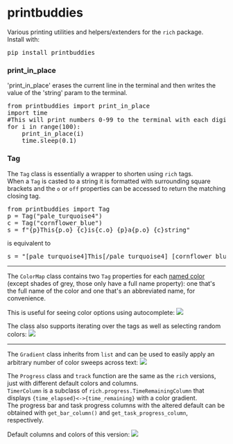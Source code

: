 # printbuddies

Various printing utilities and helpers/extenders for the `rich` package. <br>
Install with:
<pre>pip install printbuddies</pre>


### print_in_place

'print_in_place' erases the current line in the terminal and then writes the value of 
the 'string' param to the terminal.<br>
<pre>
from printbuddies import print_in_place
import time
#This will print numbers 0-99 to the terminal with each digit overwriting the last.
for i in range(100):
    print_in_place(i)
    time.sleep(0.1)
</pre>

### Tag

The `Tag` class is essentially a wrapper to shorten using `rich` tags.  
When a `Tag` is casted to a string it is formatted with surrounding square brackets 
and the `o` or `off` properties can be accessed to return the matching closing tag.  

<pre>
from printbuddies import Tag
p = Tag("pale_turquoise4")
c = Tag("cornflower_blue")
s = f"{p}This{p.o} {c}is{c.o} {p}a{p.o} {c}string"
</pre>

is equivalent to

<pre>
s = "[pale_turquoise4]This[/pale_turquoise4] [cornflower_blue]is[/cornflower_blue] [pale_turquoise4]a[/pale_turquoise4] [cornflower_blue]string"
</pre>

---
The `ColorMap` class contains two `Tag` properties for each 
[named color](https://rich.readthedocs.io/en/latest/appendix/colors.html) 
(except shades of grey, those only have a full name property):
one that's the full name of the color and one that's an abbreviated name, for convenience.  

This is useful for seeing color options using autocomplete:
![](imgs/autocomplete.png)

The class also supports iterating over the tags as well as selecting random colors:
![](imgs/iteration.png)

---
The `Gradient` class inherits from `list` and can be used to easily apply an arbitrary number of color sweeps across text:
![](imgs/gradient.png)

The `Progress` class and `track` function are the same as the `rich` versions, just with different default colors and columns.  
`TimerColumn` is a subclass of `rich.progress.TimeRemainingColumn` that displays `{time_elapsed}<->{time_remaining}` with a color gradient.  
The progress bar and task progress columns with the altered default can be obtained with `get_bar_column()` and `get_task_progress_column`, respectively.  

Default columns and colors of this version:
![](imgs/progress.gif)